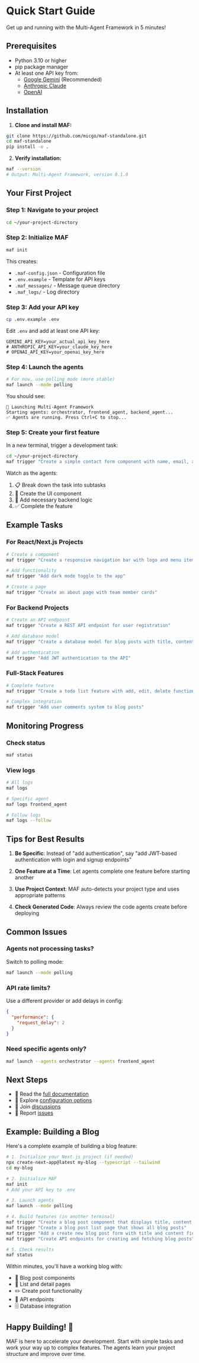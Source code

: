 # Quick Start Guide

Get up and running with the Multi-Agent Framework in 5 minutes!

## Prerequisites

- Python 3.10 or higher
- pip package manager
- At least one API key from:
  - [Google Gemini](https://makersuite.google.com/app/apikey) (Recommended)
  - [Anthropic Claude](https://console.anthropic.com/)
  - [OpenAI](https://platform.openai.com/api-keys)

## Installation

1. **Clone and install MAF:**
```bash
git clone https://github.com/micgo/maf-standalone.git
cd maf-standalone
pip install -e .
```

2. **Verify installation:**
```bash
maf --version
# Output: Multi-Agent Framework, version 0.1.0
```

## Your First Project

### Step 1: Navigate to your project
```bash
cd ~/your-project-directory
```

### Step 2: Initialize MAF
```bash
maf init
```

This creates:
- `.maf-config.json` - Configuration file
- `.env.example` - Template for API keys
- `.maf_messages/` - Message queue directory
- `.maf_logs/` - Log directory

### Step 3: Add your API key
```bash
cp .env.example .env
```

Edit `.env` and add at least one API key:
```env
GEMINI_API_KEY=your_actual_api_key_here
# ANTHROPIC_API_KEY=your_claude_key_here
# OPENAI_API_KEY=your_openai_key_here
```

### Step 4: Launch the agents
```bash
# For now, use polling mode (more stable)
maf launch --mode polling
```

You should see:
```
🚀 Launching Multi-Agent Framework
Starting agents: orchestrator, frontend_agent, backend_agent...
✅ Agents are running. Press Ctrl+C to stop...
```

### Step 5: Create your first feature
In a new terminal, trigger a development task:
```bash
cd ~/your-project-directory
maf trigger "Create a simple contact form component with name, email, and message fields"
```

Watch as the agents:
1. 📋 Break down the task into subtasks
2. 🎨 Create the UI component
3. 🔧 Add necessary backend logic
4. ✅ Complete the feature

## Example Tasks

### For React/Next.js Projects
```bash
# Create a component
maf trigger "Create a responsive navigation bar with logo and menu items"

# Add functionality
maf trigger "Add dark mode toggle to the app"

# Create a page
maf trigger "Create an about page with team member cards"
```

### For Backend Projects
```bash
# Create an API endpoint
maf trigger "Create a REST API endpoint for user registration"

# Add database model
maf trigger "Create a database model for blog posts with title, content, and author"

# Add authentication
maf trigger "Add JWT authentication to the API"
```

### Full-Stack Features
```bash
# Complete feature
maf trigger "Create a todo list feature with add, edit, delete functionality"

# Complex integration
maf trigger "Add user comments system to blog posts"
```

## Monitoring Progress

### Check status
```bash
maf status
```

### View logs
```bash
# All logs
maf logs

# Specific agent
maf logs frontend_agent

# Follow logs
maf logs --follow
```

## Tips for Best Results

1. **Be Specific**: Instead of "add authentication", say "add JWT-based authentication with login and signup endpoints"

2. **One Feature at a Time**: Let agents complete one feature before starting another

3. **Use Project Context**: MAF auto-detects your project type and uses appropriate patterns

4. **Check Generated Code**: Always review the code agents create before deploying

## Common Issues

### Agents not processing tasks?
Switch to polling mode:
```bash
maf launch --mode polling
```

### API rate limits?
Use a different provider or add delays in config:
```json
{
  "performance": {
    "request_delay": 2
  }
}
```

### Need specific agents only?
```bash
maf launch --agents orchestrator --agents frontend_agent
```

## Next Steps

- 📖 Read the [full documentation](https://github.com/micgo/maf-standalone/wiki)
- 🔧 Explore [configuration options](https://github.com/micgo/maf-standalone/wiki/Configuration)
- 🤝 Join [discussions](https://github.com/micgo/maf-standalone/discussions)
- 🐛 Report [issues](https://github.com/micgo/maf-standalone/issues)

## Example: Building a Blog

Here's a complete example of building a blog feature:

```bash
# 1. Initialize your Next.js project (if needed)
npx create-next-app@latest my-blog --typescript --tailwind
cd my-blog

# 2. Initialize MAF
maf init
# Add your API key to .env

# 3. Launch agents
maf launch --mode polling

# 4. Build features (in another terminal)
maf trigger "Create a blog post component that displays title, content, author, and date"
maf trigger "Create a blog post list page that shows all blog posts"
maf trigger "Add a create new blog post form with title and content fields"
maf trigger "Create API endpoints for creating and fetching blog posts"

# 5. Check results
maf status
```

Within minutes, you'll have a working blog with:
- 📝 Blog post components
- 📄 List and detail pages  
- ✏️ Create post functionality
- 🔌 API endpoints
- 🗄️ Database integration

## Happy Building! 🚀

MAF is here to accelerate your development. Start with simple tasks and work your way up to complex features. The agents learn your project structure and improve over time.